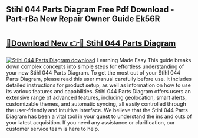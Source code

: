## Stihl 044 Parts Diagram Free Pdf Download - Part-rBa New Repair Owner Guide Ek56R

# <h2><a href="http://dfnwym7.blite.top/?on=Stihl+044+Parts+Diagram">🔗Download New 👉🔴 Stihl 044 Parts Diagram</a></h2>

[![Stihl 044 Parts Diagram download](https://i.imgur.com/lujVjoI.png)](http://dfnwym7.blite.top/?on=Stihl+044+Parts+Diagram)
Learning Made Easy This guide breaks down complex concepts into simple steps for effortless understanding of your new Stihl 044 Parts Diagram. To get the most out of your Stihl 044 Parts Diagram, please read this user manual carefully before use. It includes detailed instructions for product setup, as well as information on how to use its various features and capabilities. Stihl 044 Parts Diagram offers users an extensive range of advanced features, including geolocation, smart alerts, customizable themes, and automatic syncing, all easily controlled through the user-friendly and intuitive interface. We believe that the Stihl 044 Parts Diagram has been a vital tool in your quest to understand the ins and outs of your latest acquisition. If you need any assistance or clarification, our customer service team is here to help.
